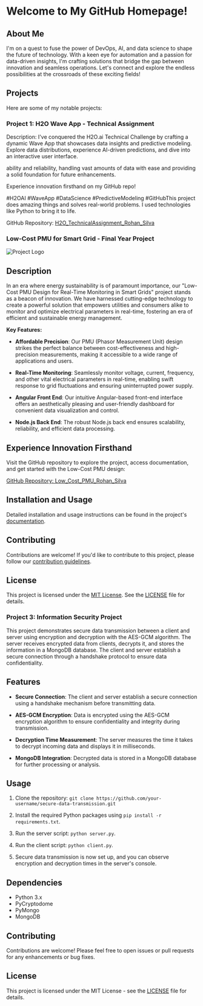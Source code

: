 # Welcome to My GitHub Homepage!

## About Me
I'm on a quest to fuse the power of DevOps, AI, and data science to shape the future of technology. With a keen eye for automation and a passion for data-driven insights, I'm crafting solutions that bridge the gap between innovation and seamless operations. Let's connect and explore the endless possibilities at the crossroads of these exciting fields!

## Projects
Here are some of my notable projects:

### Project 1: H2O Wave App - Technical Assignment
Description: I've conquered the H2O.ai Technical Challenge by crafting a dynamic Wave App that showcases data insights and predictive modeling. Explore data distributions, experience AI-driven predictions, and dive into an interactive user interface.

ability and reliability, handling vast amounts of data with ease and providing a solid foundation for future enhancements.

Experience innovation firsthand on my GitHub repo!

#H2OAI #WaveApp #DataScience #PredictiveModeling #GitHubThis project does amazing things and solves real-world problems. I used technologies like Python to bring it to life.

GitHub Repository: [H2O_TechnicalAssignment_Rohan_Silva](https://github.com/silvarohan18/H2O_TechnicalAssignment_Rohan_Silva)

### Low-Cost PMU for Smart Grid - Final Year Project

![Project Logo](link_to_project_logo.png)

## Description

In an era where energy sustainability is of paramount importance, our "Low-Cost PMU Design for Real-Time Monitoring in Smart Grids" project stands as a beacon of innovation. We have harnessed cutting-edge technology to create a powerful solution that empowers utilities and consumers alike to monitor and optimize electrical parameters in real-time, fostering an era of efficient and sustainable energy management.

**Key Features:**

- **Affordable Precision**: Our PMU (Phasor Measurement Unit) design strikes the perfect balance between cost-effectiveness and high-precision measurements, making it accessible to a wide range of applications and users.

- **Real-Time Monitoring**: Seamlessly monitor voltage, current, frequency, and other vital electrical parameters in real-time, enabling swift response to grid fluctuations and ensuring uninterrupted power supply.

- **Angular Front End**: Our intuitive Angular-based front-end interface offers an aesthetically pleasing and user-friendly dashboard for convenient data visualization and control.

- **Node.js Back End**: The robust Node.js back end ensures scalability, reliability, and efficient data processing.

## Experience Innovation Firsthand

Visit the GitHub repository to explore the project, access documentation, and get started with the Low-Cost PMU design:

[GitHub Repository: Low_Cost_PMU_Rohan_Silva](https://github.com/your-username/Low_Cost_PMU_Rohan_Silva)

## Installation and Usage

Detailed installation and usage instructions can be found in the project's [documentation](link_to_documentation).

## Contributing

Contributions are welcome! If you'd like to contribute to this project, please follow our [contribution guidelines](link_to_contributing_guidelines).

## License

This project is licensed under the [MIT License](link_to_license). See the [LICENSE](link_to_license) file for details.


### Project 3: Information Security Project

This project demonstrates secure data transmission between a client and server using encryption and decryption with the AES-GCM algorithm. The server receives encrypted data from clients, decrypts it, and stores the information in a MongoDB database. The client and server establish a secure connection through a handshake protocol to ensure data confidentiality.

## Features

- **Secure Connection**: The client and server establish a secure connection using a handshake mechanism before transmitting data.

- **AES-GCM Encryption**: Data is encrypted using the AES-GCM encryption algorithm to ensure confidentiality and integrity during transmission.

- **Decryption Time Measurement**: The server measures the time it takes to decrypt incoming data and displays it in milliseconds.

- **MongoDB Integration**: Decrypted data is stored in a MongoDB database for further processing or analysis.

## Usage

1. Clone the repository: `git clone https://github.com/your-username/secure-data-transmission.git`

2. Install the required Python packages using `pip install -r requirements.txt`.

3. Run the server script: `python server.py`.

4. Run the client script: `python client.py`.

5. Secure data transmission is now set up, and you can observe encryption and decryption times in the server's console.

## Dependencies

- Python 3.x
- PyCryptodome
- PyMongo
- MongoDB

## Contributing

Contributions are welcome! Please feel free to open issues or pull requests for any enhancements or bug fixes.

## License

This project is licensed under the MIT License - see the [LICENSE](LICENSE) file for details.










